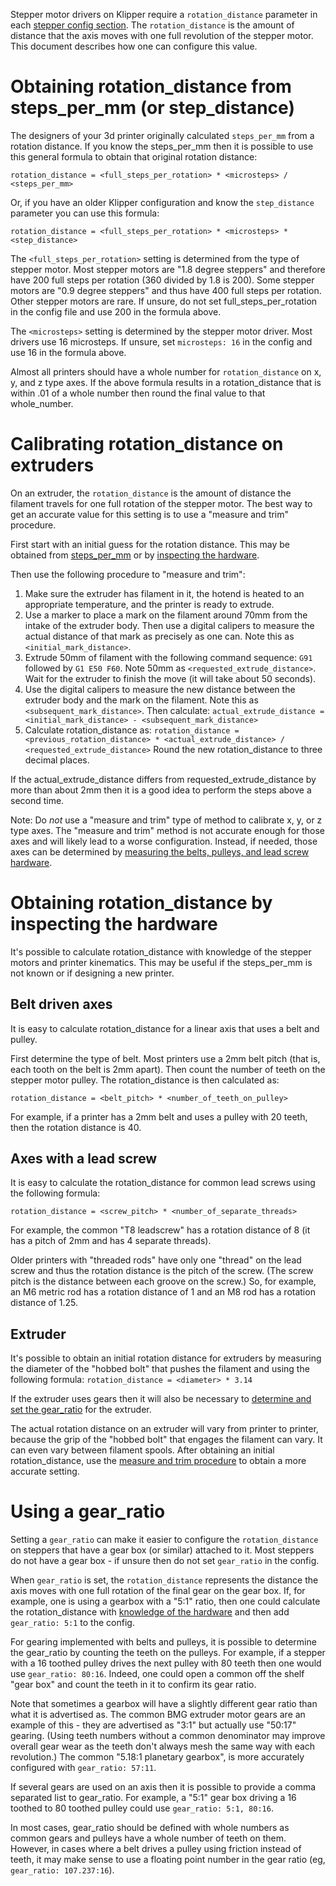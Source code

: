 Stepper motor drivers on Klipper require a `rotation_distance` parameter in each
[stepper config section](Config_Reference.md#stepper). The `rotation_distance`
is the amount of distance that the axis moves with one full revolution of the
stepper motor. This document describes how one can configure this value.

# Obtaining rotation_distance from steps_per_mm (or step_distance)

The designers of your 3d printer originally calculated `steps_per_mm` from a
rotation distance. If you know the steps_per_mm then it is possible to use this
general formula to obtain that original rotation distance:

```
rotation_distance = <full_steps_per_rotation> * <microsteps> / <steps_per_mm>
```

Or, if you have an older Klipper configuration and know the `step_distance`
parameter you can use this formula:

```
rotation_distance = <full_steps_per_rotation> * <microsteps> * <step_distance>
```

The `<full_steps_per_rotation>` setting is determined from the type of stepper
motor. Most stepper motors are "1.8 degree steppers" and therefore have 200 full
steps per rotation (360 divided by 1.8 is 200). Some stepper motors are "0.9
degree steppers" and thus have 400 full steps per rotation. Other stepper motors
are rare. If unsure, do not set full_steps_per_rotation in the config file and
use 200 in the formula above.

The `<microsteps>` setting is determined by the stepper motor driver. Most
drivers use 16 microsteps. If unsure, set `microsteps: 16` in the config and use
16 in the formula above.

Almost all printers should have a whole number for `rotation_distance` on x, y,
and z type axes. If the above formula results in a rotation_distance that is
within .01 of a whole number then round the final value to that whole_number.

# Calibrating rotation_distance on extruders

On an extruder, the `rotation_distance` is the amount of distance the filament
travels for one full rotation of the stepper motor. The best way to get an
accurate value for this setting is to use a "measure and trim" procedure.

First start with an initial guess for the rotation distance. This may be
obtained from
[steps_per_mm](#obtaining-rotation_distance-from-steps_per_mm-or-step_distance)
or by [inspecting the hardware](#extruder).

Then use the following procedure to "measure and trim":

1. Make sure the extruder has filament in it, the hotend is heated to an
   appropriate temperature, and the printer is ready to extrude.
2. Use a marker to place a mark on the filament around 70mm from the intake of
   the extruder body. Then use a digital calipers to measure the actual distance
   of that mark as precisely as one can. Note this as `<initial_mark_distance>`.
3. Extrude 50mm of filament with the following command sequence: `G91` followed
   by `G1 E50 F60`. Note 50mm as `<requested_extrude_distance>`. Wait for the
   extruder to finish the move (it will take about 50 seconds).
4. Use the digital calipers to measure the new distance between the extruder
   body and the mark on the filament. Note this as `<subsequent_mark_distance>`.
   Then calculate:
   `actual_extrude_distance = <initial_mark_distance> - <subsequent_mark_distance>`
5. Calculate rotation_distance as:
   `rotation_distance = <previous_rotation_distance> * <actual_extrude_distance> / <requested_extrude_distance>`
   Round the new rotation_distance to three decimal places.

If the actual_extrude_distance differs from requested_extrude_distance by more
than about 2mm then it is a good idea to perform the steps above a second time.

Note: Do *not* use a "measure and trim" type of method to calibrate x, y, or z
type axes. The "measure and trim" method is not accurate enough for those axes
and will likely lead to a worse configuration. Instead, if needed, those axes
can be determined by
[measuring the belts, pulleys, and lead screw hardware](#obtaining-rotation_distance-by-inspecting-the-hardware).

# Obtaining rotation_distance by inspecting the hardware

It's possible to calculate rotation_distance with knowledge of the stepper
motors and printer kinematics. This may be useful if the steps_per_mm is not
known or if designing a new printer.

## Belt driven axes

It is easy to calculate rotation_distance for a linear axis that uses a belt and
pulley.

First determine the type of belt. Most printers use a 2mm belt pitch (that is,
each tooth on the belt is 2mm apart). Then count the number of teeth on the
stepper motor pulley. The rotation_distance is then calculated as:

```
rotation_distance = <belt_pitch> * <number_of_teeth_on_pulley>
```

For example, if a printer has a 2mm belt and uses a pulley with 20 teeth, then
the rotation distance is 40.

## Axes with a lead screw

It is easy to calculate the rotation_distance for common lead screws using the
following formula:

```
rotation_distance = <screw_pitch> * <number_of_separate_threads>
```

For example, the common "T8 leadscrew" has a rotation distance of 8 (it has a
pitch of 2mm and has 4 separate threads).

Older printers with "threaded rods" have only one "thread" on the lead screw and
thus the rotation distance is the pitch of the screw. (The screw pitch is the
distance between each groove on the screw.) So, for example, an M6 metric rod
has a rotation distance of 1 and an M8 rod has a rotation distance of 1.25.

## Extruder

It's possible to obtain an initial rotation distance for extruders by measuring
the diameter of the "hobbed bolt" that pushes the filament and using the
following formula: `rotation_distance = <diameter> * 3.14`

If the extruder uses gears then it will also be necessary to
[determine and set the gear_ratio](#using-a-gear_ratio) for the extruder.

The actual rotation distance on an extruder will vary from printer to printer,
because the grip of the "hobbed bolt" that engages the filament can vary. It can
even vary between filament spools. After obtaining an initial rotation_distance,
use the
[measure and trim procedure](#calibrating-rotation_distance-on-extruders) to
obtain a more accurate setting.

# Using a gear_ratio

Setting a `gear_ratio` can make it easier to configure the `rotation_distance`
on steppers that have a gear box (or similar) attached to it. Most steppers do
not have a gear box - if unsure then do not set `gear_ratio` in the config.

When `gear_ratio` is set, the `rotation_distance` represents the distance the
axis moves with one full rotation of the final gear on the gear box. If, for
example, one is using a gearbox with a "5:1" ratio, then one could calculate the
rotation_distance with
[knowledge of the hardware](#obtaining-rotation_distance-by-inspecting-the-hardware)
and then add `gear_ratio: 5:1` to the config.

For gearing implemented with belts and pulleys, it is possible to determine the
gear_ratio by counting the teeth on the pulleys. For example, if a stepper with
a 16 toothed pulley drives the next pulley with 80 teeth then one would use
`gear_ratio: 80:16`. Indeed, one could open a common off the shelf "gear box"
and count the teeth in it to confirm its gear ratio.

Note that sometimes a gearbox will have a slightly different gear ratio than
what it is advertised as. The common BMG extruder motor gears are an example of
this - they are advertised as "3:1" but actually use "50:17" gearing. (Using
teeth numbers without a common denominator may improve overall gear wear as the
teeth don't always mesh the same way with each revolution.) The common "5.18:1
planetary gearbox", is more accurately configured with `gear_ratio: 57:11`.

If several gears are used on an axis then it is possible to provide a comma
separated list to gear_ratio. For example, a "5:1" gear box driving a 16 toothed
to 80 toothed pulley could use `gear_ratio: 5:1, 80:16`.

In most cases, gear_ratio should be defined with whole numbers as common gears
and pulleys have a whole number of teeth on them. However, in cases where a belt
drives a pulley using friction instead of teeth, it may make sense to use a
floating point number in the gear ratio (eg, `gear_ratio: 107.237:16`).
